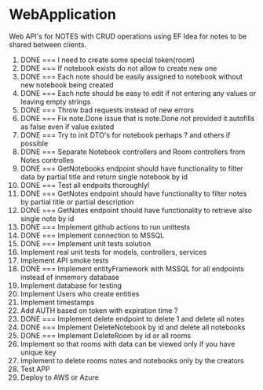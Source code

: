 # WebApplication

Web API's for NOTES with CRUD operations using EF
Idea for notes to be shared between clients.

1. DONE === I need to create some special token(room)
2. DONE === If notebook exists do not allow to create new one
3. DONE === Each note should be easily assigned to notebook without new notebook being created
4. DONE === Each note should be easy to edit if not entering any values or leaving empty strings
5. DONE === Throw bad requests instead of new errors
7. DONE === Fix note.Done issue that is note.Done not provided it autofills as false even if value existed
8. DONE === Try to init DTO's for notebook perhaps ? and others if possible
9. DONE === Separate Notebook controllers and Room controllers from Notes controlles
10. DONE === GetNotebooks endpoint should have functionality to filter data by partial title and return single notebook by id
12. DONE === Test all endpoits thoroughly!
13. DONE === GetNotes endpoint should have functionality to filter notes by partial title or partial description
14. DONE === GetNotes endpoint should have functionality to retrieve also single note by id
18. DONE === Implement github actions to run unittests
19. DONE === Implement connection to MSSQL
20. DONE === Implement unit tests solution
21. Implement real unit tests for models, controllers, services
22. Implement API smoke tests
23. DONE === Implement entityFramework with MSSQL for all endpoints instead of inmemory database
24. Implement database for testing
25. Implement Users who create entities
26. Implement timestamps
27. Add AUTH based on token with expiration time ?
28. DONE === Implement delete endpoint to delete 1 and delete all notes
29. DONE === Implement DeleteNotebook by id and delete all notebooks
30. DONE === Implement DeleteRoom by id or all rooms
31. Implement so that rooms with data can be viewed only if you have unique key
32. Implement to delete rooms notes and notebooks only by the creators
33. Test APP
34. Deploy to AWS or Azure
